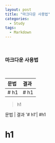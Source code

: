 ```yaml
---
layout: post
title: "마크다운 사용법"
categories:
  - Study
tags:
  - Markdown
---
```


<br>

### 마크다운 사용법

<br>

|문법|결과|
|:---|:---|
|\# h1|# h1|

>h1

문법 | 결과
'# h1'| #h1



# h1
